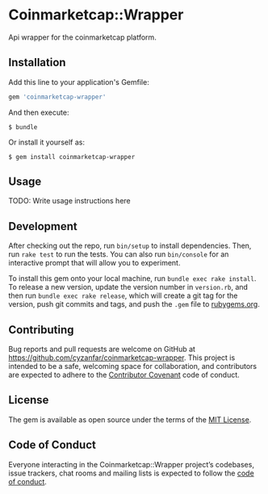 # Coinmarketcap::Wrapper

Api wrapper for the coinmarketcap platform.

## Installation

Add this line to your application's Gemfile:

```ruby
gem 'coinmarketcap-wrapper'
```

And then execute:

    $ bundle

Or install it yourself as:

    $ gem install coinmarketcap-wrapper

## Usage

TODO: Write usage instructions here

## Development

After checking out the repo, run `bin/setup` to install dependencies. Then, run `rake test` to run the tests. You can also run `bin/console` for an interactive prompt that will allow you to experiment.

To install this gem onto your local machine, run `bundle exec rake install`. To release a new version, update the version number in `version.rb`, and then run `bundle exec rake release`, which will create a git tag for the version, push git commits and tags, and push the `.gem` file to [rubygems.org](https://rubygems.org).

## Contributing

Bug reports and pull requests are welcome on GitHub at https://github.com/cyzanfar/coinmarketcap-wrapper. This project is intended to be a safe, welcoming space for collaboration, and contributors are expected to adhere to the [Contributor Covenant](http://contributor-covenant.org) code of conduct.

## License

The gem is available as open source under the terms of the [MIT License](https://opensource.org/licenses/MIT).

## Code of Conduct

Everyone interacting in the Coinmarketcap::Wrapper project’s codebases, issue trackers, chat rooms and mailing lists is expected to follow the [code of conduct](https://github.com/cyzanfar/coinmarketcap-wrapper/blob/master/CODE_OF_CONDUCT.md).
